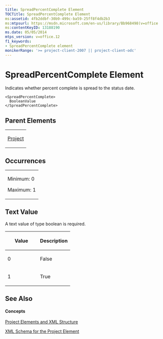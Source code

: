 ```yaml
---
title: SpreadPercentComplete Element
TOCTitle: SpreadPercentComplete Element
ms:assetid: 4fb2ddbf-30b9-499c-ba59-25ff8f4db2b3
ms:mtpsurl: https://msdn.microsoft.com/en-us/library/Bb968498(v=office.12)
ms:contentKeyID: 13188190
ms.date: 05/05/2014
mtps_version: v=office.12
f1_keywords:
- SpreadPercentComplete element
monikerRange: '>= project-client-2007 || project-client-odc'
---
```


# SpreadPercentComplete Element




Indicates whether percent complete is spread to the status date.

    <SpreadPercentComplete>
      BooleanValue
    </SpreadPercentComplete>

## Parent Elements

<table>
<colgroup>
<col style="width: 100%" />
</colgroup>
<tbody>
<tr class="odd">
<td><p><a href="bb968701(v=office.12).md">Project</a></p></td>
</tr>
</tbody>
</table>

## Occurrences

<table>
<colgroup>
<col style="width: 100%" />
</colgroup>
<tbody>
<tr class="odd">
<td><p>Minimum: 0</p>
<p>Maximum: 1</p></td>
</tr>
</tbody>
</table>

## Text Value

A text value of type boolean is required.

<table>
<colgroup>
<col style="width: 50%" />
<col style="width: 50%" />
</colgroup>
<thead>
<tr class="header">
<th><p>Value</p></th>
<th><p>Description</p></th>
</tr>
</thead>
<tbody>
<tr class="odd">
<td><p>0</p></td>
<td><p>False</p></td>
</tr>
<tr class="even">
<td><p>1</p></td>
<td><p>True</p></td>
</tr>
</tbody>
</table>

## See Also

#### Concepts

[Project Elements and XML Structure](project-elements-and-xml-structure.md)

[XML Schema for the Project Element](xml-schema-for-the-project-element.md)

